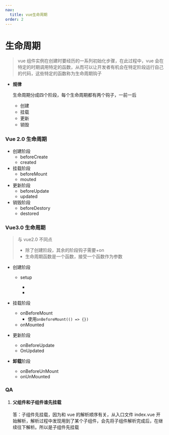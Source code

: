 ```yaml
---
nav:
  title: vue生命周期
order: 2
---
```


# 生命周期

> vue 组件实例在创建时要经历的一系列初始化步骤，在此过程中，vue 会在特定的时期调用特定的函数，从而可以让开发者有机会在特定阶段运行自己的代码，这些特定的函数称为生命周期钩子

- **规律**

  生命周期分成四个阶段，每个生命周期都有两个钩子，一前一后

  - 创建
  - 挂载
  - 更新
  - 销毁

### Vue 2.0 生命周期

- 创建阶段
  - beforeCreate
  - created
- 挂载阶段
  - beforeMount
  - mouted
- 更新阶段
  - beforeUpdate
  - updated
- 销毁阶段
  - beforeDestory
  - destored

### Vue3.0 生命周期

> 与 vue2.0 不同点
>
> - 除了创建阶段，其余的阶段钩子需要+on
> - 生命周期函数是一个函数，接受一个函数作为参数

- 创建阶段

  - setup

    -

    - <script setup name="App">
      </script>

- 挂载阶段
  - onBeforeMount
    - 使用`onBeforeMount(() => {})`
  - onMounted
- 更新阶段

  - onBeforeUpdate
  - OnUpdated

- **卸载**阶段

  - onBeforeUnMount
  - onUnMounted

### QA

1. #### **父组件和子组件谁先挂载**

   答：子组件先挂载，因为和 vue 的解析顺序有关，从入口文件 index.vue 开始解析，解析过程中发现用到了某个子组件，会先将子组件解析完成后，在继续往下解析。所以是子组件先挂载
